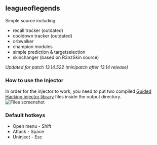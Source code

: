 ## leagueoflegends

Simple source including:
- recall tracker (outdated)
- cooldown tracker (outdated)
- orbwalker
- champion modules
- simple prediction & targetselection
- skinchanger (based on R3nzSkin source)

*Updated for patch 13.14.522 (minipatch after 13.14 release)*

### How to use the Injector

In order for the injector to work, you need to put two compiled [Guided Hacking injector library](https://github.com/Broihon/GH-Injector-Library) files inside the output directory.  
![Files screenshot](https://i.imgur.com/zVhDSCd.png)

### Default hotkeys
- Open menu - Shift
- Attack    - Space
- Uninject  - Esc
